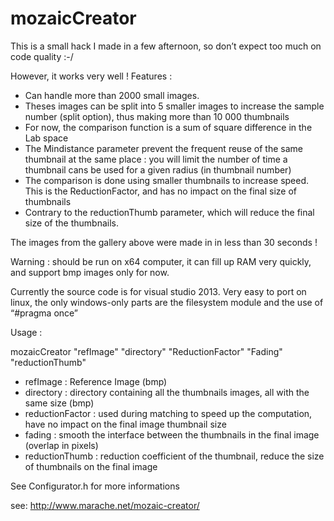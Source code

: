 mozaicCreator
=============

This is a small hack I made in a few afternoon, so don’t expect too much on code quality :-/

However, it works very well ! Features :

- Can handle more than 2000 small images.
- Theses images can be split into 5 smaller images to increase the sample number (split option), thus making more than 10 000 thumbnails
- For now, the comparison function is a sum of square difference in the Lab space
- The Mindistance parameter prevent the frequent reuse of the same thumbnail at the same place : you will limit the number of time a thumbnail cans be used for a given radius (in thumbnail number)
- The comparison is done using smaller thumbnails to increase speed. This is the ReductionFactor, and has no impact on the final size of thumbnails
- Contrary to the reductionThumb parameter, which will reduce the final size of the thumbnails.

The images from the gallery above were made in in less than 30 seconds !

Warning : should be run on x64 computer, it can fill up RAM very quickly, and support bmp images only for now.

Currently the source code is for visual studio 2013. Very easy to port on linux, the only windows-only parts are the filesystem module and the use of “#pragma once”

Usage :  

mozaicCreator "refImage" "directory" "ReductionFactor" "Fading" "reductionThumb"
  - refImage : Reference Image (bmp)
  - directory : directory containing all the thumbnails images, all with the same size (bmp)
  - reductionFactor : used during matching to speed up the computation, have no impact on the final image thumbnail size
  - fading : smooth the interface between the thumbnails in the final image (overlap in pixels)
  - reductionThumb : reduction coefficient of the thumbnail, reduce the size of thumbnails on the final image

See Configurator.h for more informations

see: http://www.marache.net/mozaic-creator/
